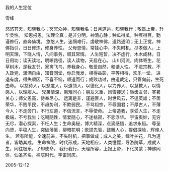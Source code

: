 我的人生定位

雪峰


悠悠苍天，知晓我心；冥冥众神，知晓我名；日月道运，知晓我行；敬畏上帝，升华灵性。
知恩报恩，法理全真；是非分明，神清心静；种瓜得瓜，种豆得豆，勤谨修行，直奔仙境。
悠悠人生，迷惘难行，虔敬神佛，道路通明；无上正觉，神佛指引，日日修炼，修身养性。
父母恩情，常挂心中，不失时机，尽孝做人，上明天理，下晓人情，凡间事务，顺其常情。
人生短暂，决不虚行，木木成林，日日用功；读天读地，明晰路径，读人读物，天启在心。
山川河流，肉体寄生，花草树木，是我友邻，家禽飞鸟，养我身心，敬爱自然，和谐人性。
不进宗教，不入政党，潇洒自由，知音同堂，你启我发，相得益彰，平等相待，欢乐一堂。
进退有度，得失顺因，不喜不恼，顺道而行；成败功过，由道裁定，只管向前，生死由命。
以慈待人，以悲度人，以道领人，以德化人，以力养人、以慧教人，以情感人，以理服人。
兄弟情深，患难同心；朋友义重，风雪接送；唇齿友邻，寒暑关心；师父恩高，侍奉尽心。
远离是非，谨避匪人，时世风云，不逞英雄；不羡荣华，不贱平民，不趋势利，不欺弱民。
不骂祖宗，不辱国君；不厚古人，不薄今人；不走旁门，不行左道，不信流言，不辱使命。
上帝造我，享受人生，不走极端，不亏我生；吃喝随性，情爱随心，不迷枯寂，不恋浮华。
宇宙奥妙，无穷无尽，潜心探索，不枉人生；生命奥秘，博大精深，点滴感悟，追求永恒。
尊圣向贤，平稳人生，突破藩篱，柳暗花明；歌颂先驱，鼓舞人心，提倡探险，辉煌人生。
若有所能，全速前进，不失时机，把事做成；成人之美，绿叶护花，凡为道者，皆助其成。
生命禅院，时代形成，天地相应，人类憧憬，导游院草，成就人生，同往极乐，了却使命。
我行我行，天理所容，上报上帝，下化灵蒙；神佛同体，仙圣齐名，禅院时代，宇宙同庆。

2005-12-12




